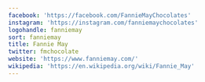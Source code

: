 ```yaml
---
facebook: 'https://facebook.com/FannieMayChocolates'
instagram: 'https://instagram.com/fanniemaychocolates'
logohandle: fanniemay
sort: fanniemay
title: Fannie May
twitter: fmchocolate
website: 'https://www.fanniemay.com/'
wikipedia: 'https://en.wikipedia.org/wiki/Fannie_May'
---
```

